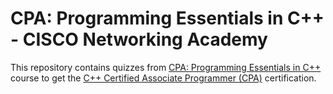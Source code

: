 # CPA: Programming Essentials in C++ - CISCO Networking Academy
This repository contains quizzes from [CPA: Programming Essentials in C++](https://www.netacad.com/courses/programming/essentials-programming-c-plus-plus) course to get the [C++ Certified Associate Programmer (CPA)](https://cppinstitute.org/cpa-c-certified-associate-programmer-certification) certification.
